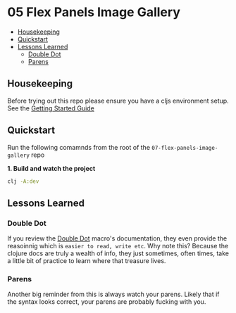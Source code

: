 # 05 Flex Panels Image Gallery

- [Housekeeping](#housekeepings)
- [Quickstart](#quickstart)
- [Lessons Learned](#lessons-learned)
  - [Double Dot](#double-dot)
  - [Parens](#parens)

## Housekeeping

Before trying out this repo please ensure you have a cljs environment setup. See the [Getting Started Guide](https://github.com/tkjone/clojurescript-30#getting-started)

## Quickstart

Run the following comamnds from the root of the `07-flex-panels-image-gallery` repo

**1. Build and watch the project**

```bash
clj -A:dev
```

## Lessons Learned

### Double Dot

If you review the [Double Dot](https://clojure.github.io/clojure/clojure.core-api.html#clojure.core/..) macro's documentation, they even provide the reasoinnig which is `easier to read, write etc`. Why note this? Because the clojure docs are truly a wealth of info, they just sometimes, often times, take a little bit of practice to learn where that treasure lives.

### Parens

Another big reminder from this is always watch your parens. Likely that if the syntax looks correct, your parens are probably fucking with you.
